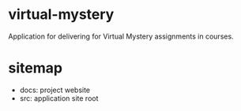# virtual-mystery
Application for delivering for Virtual Mystery assignments in courses.

# sitemap
* docs: project website
* src: application site root
